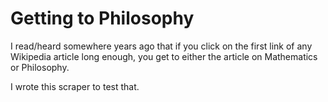 # Getting to Philosophy

I read/heard somewhere years ago that if you click on the first link of any Wikipedia article long enough, you get to either the article on Mathematics or Philosophy.

I wrote this scraper to test that.